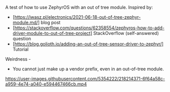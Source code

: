 A test of how to use ZephyrOS with an out of tree module.  Inspired by:

* [https://iwasz.pl/electronics/2021-06-18-out-of-tree-zephyr-module.md/] blog post
* [https://stackoverflow.com/questions/62358554/zephyros-how-to-add-driver-module-to-out-of-tree-project] StackOverflow (self-answered) question
* [https://blog.golioth.io/adding-an-out-of-tree-sensor-driver-to-zephyr/] Tutorial

Weirdness -
* You cannot just make up a vendor prefix, even in an out-of-tree module.



https://user-images.githubusercontent.com/5354222/218214371-6f64a58c-a959-4e74-a040-e594467466cb.mp4

